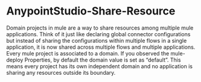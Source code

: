 # AnypointStudio-Share-Resource
 Domain projects in mule are a way to share resources among multiple mule applications. Think of it just like declaring global connector configurations but instead of sharing the configurations within multiple flows in a single application, it is now shared across multiple flows and multiple applications. Every mule project is associated to a domain. If you observed the mule-deploy Properties, by default the domain value is set as “default”. This means every project has its own independent domain and no application is sharing any resources outside its boundary. 
